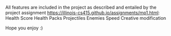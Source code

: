 All features are included in the project as described and entailed by the project assignment
https://illinois-cs415.github.io/assignments/mp1.html: 
Health
Score
Health Packs
Projectiles
Enemies
Speed
Creative modification

Hope you enjoy :)
